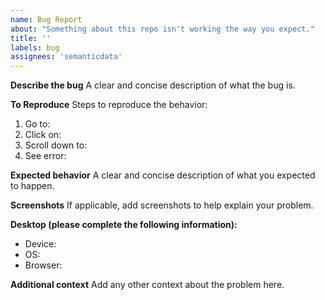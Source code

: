 ```yaml
---
name: Bug Report
about: "Something about this repo isn't working the way you expect."
title: ''
labels: bug
assignees: 'semanticdata'
---
```


**Describe the bug**
A clear and concise description of what the bug is.

**To Reproduce**
Steps to reproduce the behavior:

1. Go to:
2. Click on:
3. Scroll down to:
4. See error:

**Expected behavior**
A clear and concise description of what you expected to happen.

**Screenshots**
If applicable, add screenshots to help explain your problem.

**Desktop (please complete the following information):**

- Device:
- OS:
- Browser:

**Additional context**
Add any other context about the problem here.
